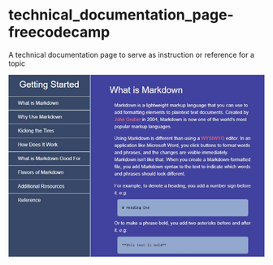 # technical_documentation_page-freecodecamp
A technical documentation page to serve as instruction or reference for a topic

![Technical Documentation Page](./technical_documentation_page.jpg)